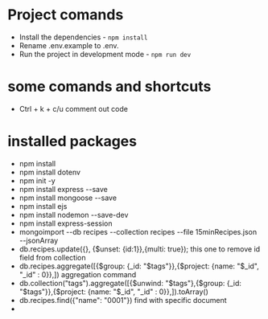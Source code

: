 # Project comands

- Install the dependencies -  `npm install`
- Rename .env.example to .env. 
- Run the project in development mode - `npm run dev`

# some comands and shortcuts

- Ctrl + k + c/u  comment out code




# installed packages

- npm install
- npm install dotenv
- npm init -y
- npm install express --save
- npm install mongoose --save
- npm install ejs
- npm install nodemon --save-dev
- npm install express-session
- mongoimport --db recipes --collection recipes --file 15minRecipes.json --jsonArray
- db.recipes.update({}, {$unset: {id:1}},{multi: true});                                        this one to remove id field from collection
- db.recipes.aggregate([{$group: {_id: "$tags"}},{$project: {name: "$_id", "_id" : 0}},])       aggregation command
- db.collection("tags").aggregate([{$unwind: "$tags"},{$group: {_id: "$tags"}},{$project: {name: "$_id", "_id" : 0}},]).toArray()
- db.recipes.find({"name": "0001"})                             find with specific document
- 